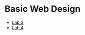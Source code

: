 <h1>Basic Web Design</h1>

<ul>
    <li><a href="Lab3/index.html" target="_blank">Lab 3</a></li>
    <li><a href="Lab4/index.html" target="_blank">Lab 4</a></li>
</ul>